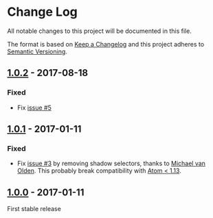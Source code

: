 Change Log
==========
All notable changes to this project will be documented in this file.

The format is based on [Keep a Changelog](http://keepachangelog.com/) and this project adheres to
[Semantic Versioning](http://semver.org/).


## [1.0.2] - 2017-08-18
[1.0.2]: https://github.com/Evpok/fancy-bracket-matcher/compare/v1.0.1...v1.0.2
### Fixed
  - Fix [issue #5](https://github.com/Evpok/fancy-bracket-matcher/issues/3)

## [1.0.1] - 2017-01-11
[1.0.1]: https://github.com/Evpok/fancy-bracket-matcher/compare/v1.0.0...v1.0.1
### Fixed
  - Fix [issue #3](https://github.com/Evpok/fancy-bracket-matcher/issues/3) by removing shadow selectors, thanks to [Michael van Olden](https://github.com/emveeoh). This probably break compatibility with [Atom < 1.13](http://blog.atom.io/2016/11/14/removing-shadow-dom-boundary-from-text-editor-elements.html).


## [1.0.0] - 2017-01-11
[1.0.0]: https://github.com/Evpok/fancy-bracket-matcher/releases/tag/v1.0.0
First stable release
